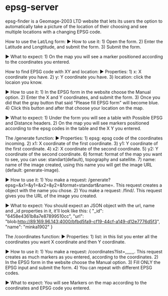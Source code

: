 # epsg-server

epsg-finder is a Geomage-2003 LTD website that lets its users the option to automatically take a picture of the location of their choosing and see multiple locations with a changing EPSG code.

How to use the Lat/Lng form:
► How to use it:
    1) Open the form.
    2) Enter the Latitude and Longtitude, and submit the form.
    3) Submit the form.

► What to expect:
    1) On the map you will see a marker positioned according to the coordinates you entered.


How to find EPSG code with XY and location:
► Properties:
    1) x: X coordinate you have.
    2) y: Y coordinate you have.
    3) location: click the locaion you know.

► How to use it:
    1) In the EPSG form in the website choose the Manual option.
    2) Enter the X and Y coordinates, and submit the form.
    3) Once you did that the gray button that said "Please fill EPSG form" will become blue.
    4) Click this button and after that choose your location on the map. 

► What to expect:
    1) Under the form you will see a table with Possible EPSG and Distance headers.
    2) On the map you will see markers positioned according to the epsg codes in the table and the X Y you entered.


The /generate function:
► Properties:
    1) epsg: epsg code of the coordinates incoming.
    2) x1: X coordinate of the first coordinate.
    3) y1: Y coordinate of the first coordinate.
    4) x2: X coordinate of the second coordinate.
    5) y2: Y coordinate of the second coordinate.
    6) format: format of the map you want to see, you can use: standart(default), topography and satellite.
    7) name: name of the image created, using this name you will get the image URL (default: generate-image).

► How to use it:
    1) You make a request: /generate?epsg=<EPSG code>&x1=<X1>&y1=<Y1>&x2=<X2>&y2=<Y2>&format=standart&name=<name of your coosing>.
       This request creates a object with the name you chose.
    2) You make a request: /find/<name of your coosing>.
       This request gives you the URL of the image you created.

► What to expect:
    You should expect an JSON object with the url, name and _id properties in it, it'll look like this:
    {
        "_id": "6458e4361b8a7e87899510cc",
        "url": "blob:http://89.169.96.143:4000/bfbd5fa9-cf19-44cf-a149-d12e7776d5f3",
        "name": "minka1902"
    }


The /coordinates function:
► Properties:
    1) list: in this list you enter all the coordinates you want X coordinate and then Y coordinate.

► How to use it:
    1) You make a request: /coordinates?list=<X1>,<Y1>,<X2>,<Y2>,<X3>,<Y3>,<X4>,<Y4>.
       This request creates as much markers as you entered, according to the coordinates.
    2) In the EPSG form in the website choose the Manual option.
    3) Fill ONLY the EPSG input and submit the form.
    4) You can repeat with different EPSG codes.

► What to expect:
    You will see Markers on the map according to the coordinates and EPSG code you entered.
